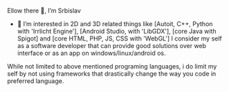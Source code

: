 Ellow there 👋, I’m Srbislav

- 👀 I’m interested in 2D and 3D related things like [Autoit, C++, Python with 'Irrlicht Engine'], [Android Studio, with 'LibGDX'], [core Java with Spigot] and [core HTML, PHP, JS, CSS with 'WebGL']
I consider my self as a software developer that can provide good solutions over web interface or as an app on windows/linux/android os.

While not limited to above mentioned programing languages, i do limit my self by not using frameworks that drastically change the way you code in preferred language.
